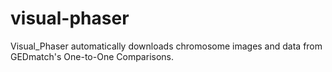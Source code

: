 # visual-phaser
Visual_Phaser automatically downloads chromosome images and data from GEDmatch's One-to-One Comparisons.
